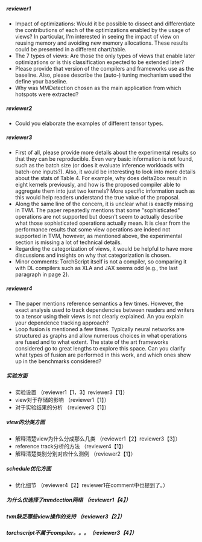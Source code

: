##### reviewer1
- Impact of optimizations: Would it be possible to dissect and differentiate the contributions of each 
of the optimizations enabled by the usage of views? In particular, I'm interested in seeing the impact 
of view on reusing memory and avoiding new memory allocations. 
These results could be presented in a different chart/table.
- The 7 types of views: Are those the only types of views that enable later 
optimizations or is this classification expected to be extended later?
- Please provide that version of the compilers and frameworks use as the baseline. 
Also, please describe the (auto-) tuning mechanism used the define your baseline.
- Why was MMDetection chosen as the main application from which hotspots were extracted?

##### reviewer2
- Could you elaborate the examples of different tensor types.

##### reviewer3
- First of all, please provide more details about the experimental results 
so that they can be reproducible. Even very basic information is not found, 
such as the batch size (or does it evaluate inference workloads with batch-one inputs?). 
Also, it would be interesting to look into more details about the stats of Table 4. 
For example, why does delta2box result in eight kernels previously, and 
how is the proposed compiler able to aggregate them into just two kernels? 
More specific information such as this would help readers understand the true value of the proposal.
- Along the same line of the concern, it is unclear what is exactly missing in TVM. 
The paper repeatedly mentions that some "sophisticated" operations are not supported 
but doesn't seem to actually describe what those sophisticated operations actually mean. 
It is clear from the performance results that some view operations are indeed not supported in TVM, 
however, as mentioned above, the experimental section is missing a lot of technical details.
- Regarding the categorization of views, it would be helpful to have more discussions and insights on why that categorization is chosen.
- Minor comments: TorchScript itself is not a compiler, 
so comparing it with DL compilers such as XLA and JAX seems odd (e.g., the last paragraph in page 2).

##### reviewer4
- The paper mentions reference semantics a few times. However, the exact analysis used to track dependencies 
between readers and writers to a tensor using their views is not clearly explained. An you explain your dependence tracking approach?
- Loop fusion is mentioned a few times. Typically neural networks are structured as graphs and allow numerous choices in what operations 
are fused and to what extent. The state of the art frameworks considered go to great lengths to explore this space. Can you clarify what 
types of fusion are performed in this work, and which ones show up in the benchmarks considered?



##### 实验方面
- 实验设置 （reviewer1【1，3】reviewer3【1】）
- view对于存储的影响 （reviewer1【1】）
- 对于实验结果的分析 （reviewer3【1】）

##### view的分类方面
- 解释清楚view为什么分成那么几类 （reviewer1【2】reviewer3【3】）
- reference track分析的方法 （reviewer4【1】）
- 解释清楚类别分别对应什么测例 （reviewer2【1】）

##### schedule优化方面
- 优化细节 （reviewer4【2】reviewer1在comment中也提到了。）

##### 为什么仅选择了mmdection网络 （reviewer1【4】）

##### tvm缺乏哪些view操作的支持 （reviewer3【2】）

##### torchscript不属于compiler。。。（reviewer3【4】）














